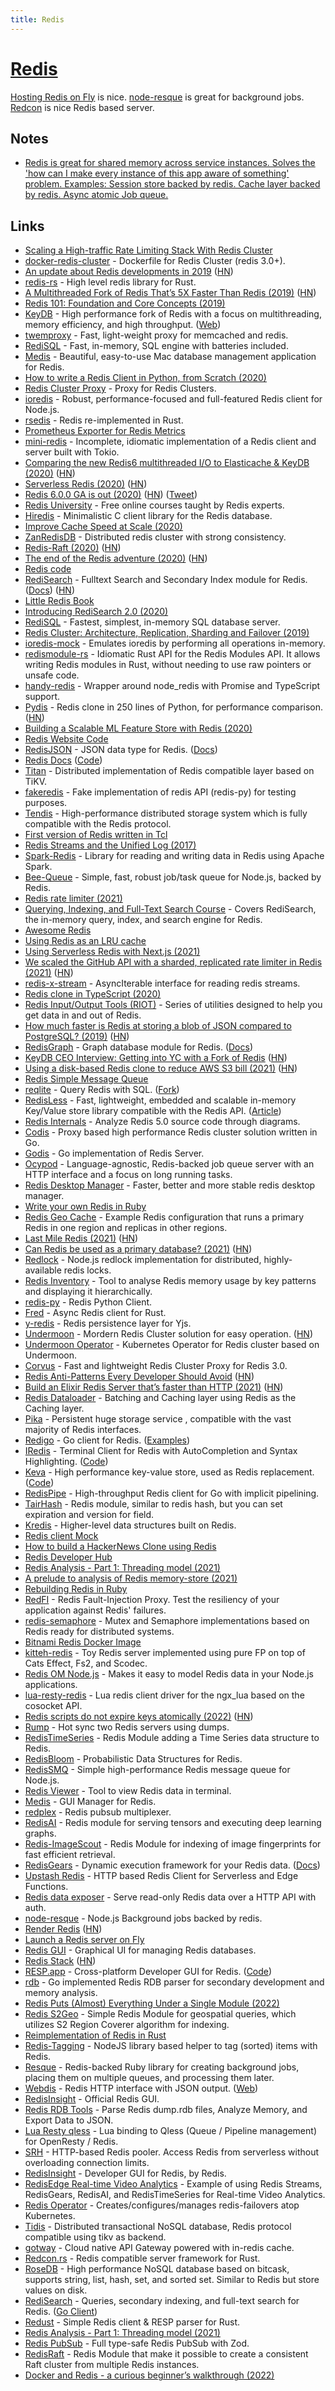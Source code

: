 ```yaml
---
title: Redis
---
```


# [Redis](https://redis.io/)

[Hosting Redis on Fly](https://github.com/fly-apps/redis) is nice. [node-resque](https://github.com/actionhero/node-resque) is great for background jobs. [Redcon](https://github.com/tidwall/redcon) is nice Redis based server.

## Notes

- [Redis is great for shared memory across service instances. Solves the 'how can I make every instance of this app aware of something' problem. Examples: Session store backed by redis. Cache layer backed by redis. Async atomic Job queue.](https://twitter.com/bcomnes/status/1515000087163781120)

## Links

- [Scaling a High-traffic Rate Limiting Stack With Redis Cluster](https://brandur.org/redis-cluster)
- [docker-redis-cluster](https://github.com/Grokzen/docker-redis-cluster) - Dockerfile for Redis Cluster (redis 3.0+).
- [An update about Redis developments in 2019](http://antirez.com/news/126) ([HN](https://news.ycombinator.com/item?id=19227070))
- [redis-rs](https://github.com/mitsuhiko/redis-rs) - High level redis library for Rust.
- [A Multithreaded Fork of Redis That’s 5X Faster Than Redis (2019)](https://docs.keydb.dev/blog/2019/10/07/blog-post/) ([HN](https://news.ycombinator.com/item?id=21182627))
- [Redis 101: Foundation and Core Concepts (2019)](https://dev.to/mohammadhasham/redis-101-foundation-and-core-concepts-1cg6)
- [KeyDB](https://github.com/JohnSully/KeyDB) - High performance fork of Redis with a focus on multithreading, memory efficiency, and high throughput. ([Web](https://keydb.dev/index.html))
- [twemproxy](https://github.com/twitter/twemproxy) - Fast, light-weight proxy for memcached and redis.
- [RediSQL](https://github.com/RedBeardLab/rediSQL) - Fast, in-memory, SQL engine with batteries included.
- [Medis](https://github.com/luin/medis) - Beautiful, easy-to-use Mac database management application for Redis.
- [How to write a Redis Client in Python, from Scratch (2020)](https://www.youtube.com/watch?v=C5KkQUKhc_4)
- [Redis Cluster Proxy](https://github.com/artix75/redis-cluster-proxy) - Proxy for Redis Clusters.
- [ioredis](https://github.com/luin/ioredis) - Robust, performance-focused and full-featured Redis client for Node.js.
- [rsedis](https://github.com/seppo0010/rsedis) - Redis re-implemented in Rust.
- [Prometheus Exporter for Redis Metrics](https://github.com/oliver006/redis_exporter)
- [mini-redis](https://github.com/tokio-rs/mini-redis) - Incomplete, idiomatic implementation of a Redis client and server built with Tokio.
- [Comparing the new Redis6 multithreaded I/O to Elasticache & KeyDB (2020)](https://docs.keydb.dev/blog/2020/04/15/blog-post/) ([HN](https://news.ycombinator.com/item?id=22879347))
- [Serverless Redis (2020)](https://medium.com/lambda-store/serverless-redis-is-here-34c2fa335f24) ([HN](https://news.ycombinator.com/item?id=22957091))
- [Redis 6.0.0 GA is out (2020)](http://antirez.com/news/132) ([HN](https://news.ycombinator.com/item?id=23030685)) ([Tweet](https://twitter.com/antirez/status/1255856794712367105))
- [Redis University](https://university.redislabs.com/) - Free online courses taught by Redis experts.
- [Hiredis](https://github.com/redis/hiredis) - Minimalistic C client library for the Redis database.
- [Improve Cache Speed at Scale (2020)](https://www.youtube.com/watch?v=mPg20ykAFU4)
- [ZanRedisDB](https://github.com/youzan/ZanRedisDB) - Distributed redis cluster with strong consistency.
- [Redis-Raft (2020)](https://jepsen.io/analyses/redis-raft-1b3fbf6) ([HN](https://news.ycombinator.com/item?id=23615790))
- [The end of the Redis adventure (2020)](http://antirez.com/news/133) ([HN](https://news.ycombinator.com/item?id=23689549))
- [Redis code](https://github.com/redis-io/redis)
- [RediSearch](https://github.com/RediSearch/RediSearch/) - Fulltext Search and Secondary Index module for Redis. ([Docs](https://oss.redislabs.com/redisearch/)) ([HN](https://news.ycombinator.com/item?id=23777460))
- [Little Redis Book](https://github.com/karlseguin/the-little-redis-book/blob/master/en/redis.md)
- [Introducing RediSearch 2.0 (2020)](https://redislabs.com/blog/introducing-redisearch-2-0/)
- [RediSQL](https://redisql.com/) - Fastest, simplest, in-memory SQL database server.
- [Redis Cluster: Architecture, Replication, Sharding and Failover (2019)](https://medium.com/opstree-technology/redis-cluster-architecture-replication-sharding-and-failover-86871e783ac0)
- [ioredis-mock](https://github.com/stipsan/ioredis-mock) - Emulates ioredis by performing all operations in-memory.
- [redismodule-rs](https://github.com/RedisLabsModules/redismodule-rs) - Idiomatic Rust API for the Redis Modules API. It allows writing Redis modules in Rust, without needing to use raw pointers or unsafe code.
- [handy-redis](https://github.com/mmkal/handy-redis) - Wrapper around node_redis with Promise and TypeScript support.
- [Pydis](https://github.com/boramalper/pydis) - Redis clone in 250 lines of Python, for performance comparison. ([HN](https://news.ycombinator.com/item?id=25100218))
- [Building a Scalable ML Feature Store with Redis (2020)](https://doordash.engineering/2020/11/19/building-a-gigascale-ml-feature-store-with-redis/)
- [Redis Website Code](https://github.com/redis/redis-io)
- [RedisJSON](https://github.com/RedisJSON/RedisJSON) - JSON data type for Redis. ([Docs](https://oss.redislabs.com/redisjson/))
- [Redis Docs](https://redis.io/documentation) ([Code](https://github.com/redis/redis-doc))
- [Titan](https://github.com/distributedio/titan) - Distributed implementation of Redis compatible layer based on TiKV.
- [fakeredis](https://github.com/jamesls/fakeredis) - Fake implementation of redis API (redis-py) for testing purposes.
- [Tendis](https://github.com/Tencent/Tendis) - High-performance distributed storage system which is fully compatible with the Redis protocol.
- [First version of Redis written in Tcl](https://gist.github.com/antirez/6ca04dd191bdb82aad9fb241013e88a8)
- [Redis Streams and the Unified Log (2017)](https://brandur.org/redis-streams)
- [Spark-Redis](https://github.com/RedisLabs/spark-redis) - Library for reading and writing data in Redis using Apache Spark.
- [Bee-Queue](https://github.com/bee-queue/bee-queue) - Simple, fast, robust job/task queue for Node.js, backed by Redis.
- [Redis rate limiter (2021)](https://blog.rebased.pl/2021/02/22/redis-rate-limiter.html)
- [Querying, Indexing, and Full-Text Search Course](https://university.redislabs.com/courses/ru203/) - Covers RediSearch, the in-memory query, index, and search engine for Redis.
- [Awesome Redis](https://github.com/JamzyWang/awesome-redis)
- [Using Redis as an LRU cache](https://redis.io/topics/lru-cache)
- [Using Serverless Redis with Next.js (2021)](https://www.youtube.com/watch?v=FytxaSVQROc)
- [We scaled the GitHub API with a sharded, replicated rate limiter in Redis (2021)](https://github.blog/2021-04-05-how-we-scaled-github-api-sharded-replicated-rate-limiter-redis/) ([HN](https://news.ycombinator.com/item?id=26738417))
- [redis-x-stream](https://github.com/calebboyd/redis-x-stream) - AsyncIterable interface for reading redis streams.
- [Redis clone in TypeScript (2020)](https://kubej.com/redis-clone-in-typescript/)
- [Redis Input/Output Tools (RIOT)](https://github.com/redis-developer/riot) - Series of utilities designed to help you get data in and out of Redis.
- [How much faster is Redis at storing a blob of JSON compared to PostgreSQL? (2019)](https://www.peterbe.com/plog/redis-vs-postgres-blob-of-json) ([HN](https://news.ycombinator.com/item?id=26850639))
- [RedisGraph](https://github.com/RedisGraph/RedisGraph) - Graph database module for Redis. ([Docs](https://oss.redislabs.com/redisgraph/))
- [KeyDB CEO Interview: Getting into YC with a Fork of Redis](https://console.dev/qa/keydb-john-sully/) ([HN](https://news.ycombinator.com/item?id=26956846))
- [Using a disk-based Redis clone to reduce AWS S3 bill (2021)](https://wakatime.com/blog/45-using-a-diskbased-redis-clone-to-reduce-aws-s3-bill) ([HN](https://news.ycombinator.com/item?id=26955404))
- [Redis Simple Message Queue](https://github.com/smrchy/rsmq)
- [reqlite](https://github.com/augmentable-dev/reqlite) - Query Redis with SQL. ([Fork](https://github.com/redis-developer/reqlite))
- [RedisLess](https://github.com/Qovery/RedisLess) - Fast, lightweight, embedded and scalable in-memory Key/Value store library compatible with the Redis API. ([Article](https://www.heapstack.sh/redisless-blazingly-fast-serverless-redis))
- [Redis Internals](https://github.com/zpoint/Redis-Internals) - Analyze Redis 5.0 source code through diagrams.
- [Codis](https://github.com/CodisLabs/codis) - Proxy based high performance Redis cluster solution written in Go.
- [Godis](https://github.com/HDT3213/godis) - Go implementation of Redis Server.
- [Ocypod](https://github.com/davechallis/ocypod) - Language-agnostic, Redis-backed job queue server with an HTTP interface and a focus on long running tasks.
- [Redis Desktop Manager](https://github.com/qishibo/AnotherRedisDesktopManager) - Faster, better and more stable redis desktop manager.
- [Write your own Redis in Ruby](https://rohitpaulk.com/articles/redis-0)
- [Redis Geo Cache](https://github.com/fly-apps/redis-geo-cache) - Example Redis configuration that runs a primary Redis in one region and replicas in other regions.
- [Last Mile Redis (2021)](https://fly.io/blog/last-mile-redis/) ([HN](https://news.ycombinator.com/item?id=27861510))
- [Can Redis be used as a primary database? (2021)](https://www.youtube.com/watch?v=VLTPqImLapM) ([HN](https://news.ycombinator.com/item?id=28007594))
- [Redlock](https://github.com/mike-marcacci/node-redlock) - Node.js redlock implementation for distributed, highly-available redis locks.
- [Redis Inventory](https://github.com/obukhov/redis-inventory) - Tool to analyse Redis memory usage by key patterns and displaying it hierarchically.
- [redis-py](https://github.com/andymccurdy/redis-py) - Redis Python Client.
- [Fred](https://github.com/aembke/fred.rs) - Async Redis client for Rust.
- [y-redis](https://github.com/yjs/y-redis) - Redis persistence layer for Yjs.
- [Undermoon](https://github.com/doyoubi/undermoon) - Mordern Redis Cluster solution for easy operation. ([HN](https://news.ycombinator.com/item?id=28885586))
- [Undermoon Operator](https://github.com/doyoubi/undermoon-operator) - Kubernetes Operator for Redis cluster based on Undermoon.
- [Corvus](https://github.com/eleme/corvus) - Fast and lightweight Redis Cluster Proxy for Redis 3.0.
- [Redis Anti-Patterns Every Developer Should Avoid](https://developer.redis.com/howtos/antipatterns/) ([HN](https://news.ycombinator.com/item?id=28914764))
- [Build an Elixir Redis Server that’s faster than HTTP (2021)](https://docs.statetrace.com/blog/redis-server/) ([HN](https://news.ycombinator.com/item?id=29199717))
- [Redis Dataloader](https://github.com/PatrickJS/redis-dataloader) - Batching and Caching layer using Redis as the Caching layer.
- [Pika](https://github.com/OpenAtomFoundation/pika) - Persistent huge storage service , compatible with the vast majority of Redis interfaces.
- [Redigo](https://github.com/gomodule/redigo) - Go client for Redis. ([Examples](https://github.com/pete911/examples-redigo))
- [IRedis](https://iredis.io/) - Terminal Client for Redis with AutoCompletion and Syntax Highlighting. ([Code](https://github.com/laixintao/iredis))
- [Keva](https://keva.dev/) - High performance key-value store, used as Redis replacement. ([Code](https://github.com/keva-dev/keva))
- [RedisPipe](https://github.com/joomcode/redispipe) - High-throughput Redis client for Go with implicit pipelining.
- [TairHash](https://github.com/alibaba/TairHash) - Redis module, similar to redis hash, but you can set expiration and version for field.
- [Kredis](https://github.com/rails/kredis) - Higher-level data structures built on Redis.
- [Redis client Mock](https://github.com/go-redis/redismock)
- [How to build a HackerNews Clone using Redis](https://developer.redis.com/howtos/hackernews/)
- [Redis Developer Hub](https://developer.redis.com/)
- [Redis Analysis - Part 1: Threading model (2021)](https://romange.com/2021/12/09/redis-analysis-part-1-threading-model/)
- [A prelude to analysis of Redis memory-store (2021)](https://romange.com/2021/11/28/a-prelude-to-analysis-of-redis-memory-store/)
- [Rebuilding Redis in Ruby](https://redis.pjam.me/)
- [RedFI](https://github.com/openfip/redfi) - Redis Fault-Injection Proxy. Test the resiliency of your application against Redis' failures.
- [redis-semaphore](https://github.com/swarthy/redis-semaphore) - Mutex and Semaphore implementations based on Redis ready for distributed systems.
- [Bitnami Redis Docker Image](https://github.com/bitnami/bitnami-docker-redis)
- [kitteh-redis](https://github.com/djspiewak/kitteh-redis) - Toy Redis server implemented using pure FP on top of Cats Effect, Fs2, and Scodec.
- [Redis OM Node.js](https://github.com/redis/redis-om-node) - Makes it easy to model Redis data in your Node.js applications.
- [lua-resty-redis](https://github.com/openresty/lua-resty-redis) - Lua redis client driver for the ngx_lua based on the cosocket API.
- [Redis scripts do not expire keys atomically (2022)](https://ably.com/blog/redis-keys-do-not-expire-atomically) ([HN](https://news.ycombinator.com/item?id=30099572))
- [Rump](https://github.com/stickermule/rump) - Hot sync two Redis servers using dumps.
- [RedisTimeSeries](https://github.com/RedisTimeSeries/RedisTimeSeries) - Redis Module adding a Time Series data structure to Redis.
- [RedisBloom](https://github.com/RedisBloom/RedisBloom) - Probabilistic Data Structures for Redis.
- [RedisSMQ](https://github.com/weyoss/redis-smq) - Simple high-performance Redis message queue for Node.js.
- [Redis Viewer](https://github.com/SaltFishPr/redis-viewer) - Tool to view Redis data in terminal.
- [Medis](https://getmedis.com/) - GUI Manager for Redis.
- [redplex](https://github.com/microsoft/redplex) - Redis pubsub multiplexer.
- [RedisAI](https://github.com/RedisAI/RedisAI) - Redis module for serving tensors and executing deep learning graphs.
- [Redis-ImageScout](https://github.com/starkdg/Redis-ImageScout) - Redis Module for indexing of image fingerprints for fast efficient retrieval.
- [RedisGears](https://github.com/RedisGears/RedisGears) - Dynamic execution framework for your Redis data. ([Docs](https://oss.redis.com/redisgears/))
- [Upstash Redis](https://github.com/upstash/upstash-redis) - HTTP based Redis Client for Serverless and Edge Functions.
- [Redis data exposer](https://github.com/Erisa/redis-exposer) - Serve read-only Redis data over a HTTP API with auth.
- [node-resque](https://github.com/actionhero/node-resque) - Node.js Background jobs backed by redis.
- [Render Redis](https://render.com/blog/redis) ([HN](https://news.ycombinator.com/item?id=30779909))
- [Launch a Redis server on Fly](https://github.com/fly-apps/redis)
- [Redis GUI](https://github.com/ekvedaras/redis-gui) - Graphical UI for managing Redis databases.
- [Redis Stack](https://redis.io/docs/stack/) ([HN](https://news.ycombinator.com/item?id=30863327))
- [RESP.app](https://resp.app/) - Cross-platform Developer GUI for Redis. ([Code](https://github.com/uglide/RedisDesktopManager))
- [rdb](https://github.com/HDT3213/rdb) - Go implemented Redis RDB parser for secondary development and memory analysis.
- [Redis Puts (Almost) Everything Under a Single Module (2022)](https://thenewstack.io/redis-puts-almost-everything-under-a-single-module/)
- [Redis S2Geo](https://github.com/sulewicz/redis-s2geo) - Simple Redis Module for geospatial queries, which utilizes S2 Region Coverer algorithm for indexing.
- [Reimplementation of Redis in Rust](https://github.com/unrealhoang/memds)
- [Redis-Tagging](https://github.com/smrchy/redis-tagging) - NodeJS library based helper to tag (sorted) items with Redis.
- [Resque](https://github.com/resque/resque) - Redis-backed Ruby library for creating background jobs, placing them on multiple queues, and processing them later.
- [Webdis](https://github.com/nicolasff/webdis) - Redis HTTP interface with JSON output. ([Web](https://webd.is/))
- [RedisInsight](https://redis.com/redis-enterprise/redis-insight/) - Official Redis GUI.
- [Redis RDB Tools](https://github.com/sripathikrishnan/redis-rdb-tools) - Parse Redis dump.rdb files, Analyze Memory, and Export Data to JSON.
- [Lua Resty qless](https://github.com/ledgetech/lua-resty-qless) - Lua binding to Qless (Queue / Pipeline management) for OpenResty / Redis.
- [SRH](https://github.com/hiett/serverless-redis-http) - HTTP-based Redis pooler. Access Redis from serverless without overloading connection limits.
- [RedisInsight](https://github.com/RedisInsight/RedisInsight) - Developer GUI for Redis, by Redis.
- [RedisEdge Real-time Video Analytics](https://github.com/RedisGears/EdgeRealtimeVideoAnalytics) - Example of using Redis Streams, RedisGears, RedisAI, and RedisTimeSeries for Real-time Video Analytics.
- [Redis Operator](https://github.com/spotahome/redis-operator) - Creates/configures/manages redis-failovers atop Kubernetes.
- [Tidis](https://github.com/yongman/tidis) - Distributed transactional NoSQL database, Redis protocol compatible using tikv as backend.
- [gotway](https://github.com/gotway/gotway) - Cloud native API Gateway powered with in-redis cache.
- [Redcon.rs](https://github.com/tidwall/redcon.rs) - Redis compatible server framework for Rust.
- [RoseDB](https://github.com/flower-corp/rosedb) - High performance NoSQL database based on bitcask, supports string, list, hash, set, and sorted set. Similar to Redis but store values on disk.
- [RediSearch](https://redis.io/docs/stack/search/) - Queries, secondary indexing, and full-text search for Redis. ([Go Client](https://github.com/RediSearch/redisearch-go))
- [Redust](https://github.com/appellation/redust) - Simple Redis client & RESP parser for Rust.
- [Redis Analysis - Part 1: Threading model (2021)](https://www.romange.com/2021/12/09/redis-analysis-part-1-threading-model/)
- [Redis PubSub](https://github.com/soundxyz/redis-pubsub) - Full type-safe Redis PubSub with Zod.
- [RedisRaft](https://github.com/RedisLabs/redisraft) - Redis Module that make it possible to create a consistent Raft cluster from multiple Redis instances.
- [Docker and Redis - a curious beginner’s walkthrough (2022)](http://blog.miranti.net.br/redis-getting-started)
